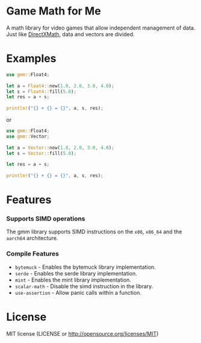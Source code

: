 # Game Math for Me
A math library for video games that allow independent management of data.
Just like [DirectXMath](https://github.com/microsoft/DirectXMath), data and vectors are divided.

# Examples
```rust
use gmm::Float4;
 
let a = Float4::new(1.0, 2.0, 3.0, 4.0);
let s = Float4::fill(5.0);
let res = a + s;
 
println!("{} + {} = {}", a, s, res);
```

or

```rust
use gmm::Float4;
use gmm::Vector;
 
let a = Vector::new(1.0, 2.0, 3.0, 4.0);
let s = Vector::fill(5.0);
 
let res = a + s;
 
println!("{} + {} = {}", a, s, res);
```


# Features
### Supports SIMD operations
The gmm library supports SIMD instructions on the `x86`, `x86_64` and the `aarch64` architecture.

### Compile Features
- `bytemuck` - Enables the bytemuck library implementation.
- `serde` - Enables the serde library implementation.
- `mint` - Enables the mint library implementation.
- `scalar-math` - Disable the simd instruction in the library.
- `use-assertion` - Allow panic calls within a function.

# License
MIT license (LICENSE or http://opensource.org/licenses/MIT)
